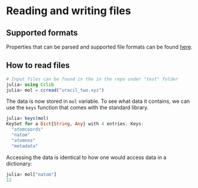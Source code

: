 # Reading and writing files

## Supported formats
Properties that can be parsed and supported file formats can be found [here](https://cclib.github.io/data.html#details-of-current-implementation").

## How to read files
```Julia
# Input files can be found in the in the repo under "test" folder
julia> using Cclib
julia> mol = ccread("uracil_two.xyz")
```
The data is now stored in ```mol``` variable. To see what data it contains, we can use the ```keys``` function that comes with the standard library.
```Julia
julia> keys(mol)
KeySet for a Dict{String, Any} with 4 entries. Keys:
  "atomcoords"
  "natom"
  "atomnos"
  "metadata"
```
Accessing the data is identical to how one would access data in a dictionary:
```Julia
julia> mol["natom"]
12
```